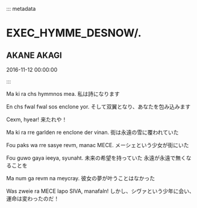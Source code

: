 ::: metadata

# EXEC_HYMME_DESNOW/.

## AKANE AKAGI

2016-11-12 00:00:00

:::

Ma ki ra chs hymmnos mea.
私は詩になります

En chs fwal fwal sos enclone yor.
そして双翼となり、あなたを包み込みます

Cexm, hyear!
来たれや！

 Ma ki ra rre garlden re enclone der vinan.
街は永遠の雪に覆われていた

Fou paks wa rre sasye revm, manac MECE.
メーシェという少女が街にいた

Fou guwo gaya ieeya, syunaht.
未来の希望を持っていた 永遠が永遠で無くなることを

Ma num ga revm na meycray.
彼女の夢が叶うことはなかった

Was zweie ra MECE lapo SIVA, manafaln!
しかし、シヴァという少年に会い、運命は変わったのだ！
